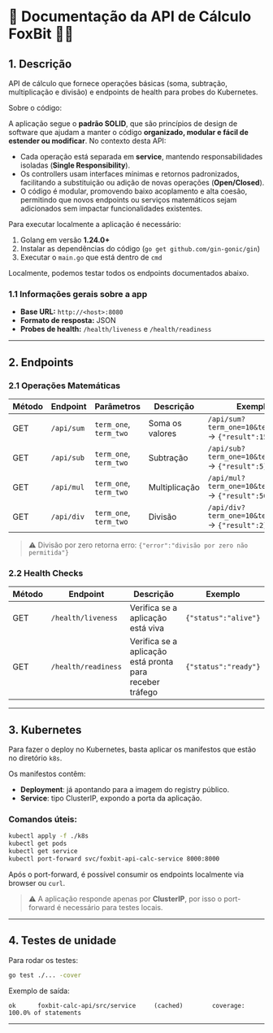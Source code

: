 
# 📄 Documentação da API de Cálculo FoxBit 🦊🧡

## 1. Descrição

API de cálculo que fornece operações básicas (soma, subtração, multiplicação e divisão) e endpoints de health para probes do Kubernetes.

Sobre o código:

A aplicação segue o **padrão SOLID**, que são princípios de design de software que ajudam a manter o código **organizado, modular e fácil de estender ou modificar**.
No contexto desta API:

* Cada operação está separada em **service**, mantendo responsabilidades isoladas (**Single Responsibility**).
* Os controllers usam interfaces mínimas e retornos padronizados, facilitando a substituição ou adição de novas operações (**Open/Closed**).
* O código é modular, promovendo baixo acoplamento e alta coesão, permitindo que novos endpoints ou serviços matemáticos sejam adicionados sem impactar funcionalidades existentes.

Para executar localmente a aplicação é necessário:

1. Golang em versão **1.24.0+**
2. Instalar as dependências do código (`go get github.com/gin-gonic/gin`)
3. Executar o `main.go` que está dentro de `cmd`

Localmente, podemos testar todos os endpoints documentados abaixo.

### 1.1 Informações gerais sobre a app

* **Base URL:** `http://<host>:8080`
* **Formato de resposta:** JSON
* **Probes de health:** `/health/liveness` e `/health/readiness`

---

## 2. Endpoints

### 2.1 Operações Matemáticas

| Método | Endpoint   | Parâmetros             | Descrição       | Exemplo                                                |
| ------ | ---------- | ---------------------- | --------------- | ------------------------------------------------------ |
| GET    | `/api/sum` | `term_one`, `term_two` | Soma os valores | `/api/sum?term_one=10&term_two=5` → `{"result":15}` |
| GET    | `/api/sub` | `term_one`, `term_two` | Subtração       | `/api/sub?term_one=10&term_two=5` → `{"result":5}`  |
| GET    | `/api/mul` | `term_one`, `term_two` | Multiplicação   | `/api/mul?term_one=10&term_two=5` → `{"result":50}` |
| GET    | `/api/div` | `term_one`, `term_two` | Divisão         | `/api/div?term_one=10&term_two=5` → `{"result":2}`  |

> ⚠️ Divisão por zero retorna erro:
> `{"error":"divisão por zero não permitida"}`

### 2.2 Health Checks

| Método | Endpoint            | Descrição                                                | Exemplo              |
| ------ | ------------------- | -------------------------------------------------------- | -------------------- |
| GET    | `/health/liveness`  | Verifica se a aplicação está viva                        | `{"status":"alive"}` |
| GET    | `/health/readiness` | Verifica se a aplicação está pronta para receber tráfego | `{"status":"ready"}` |

---

## 3. Kubernetes

Para fazer o deploy no Kubernetes, basta aplicar os manifestos que estão no diretório `k8s`.

Os manifestos contêm:

* **Deployment**: já apontando para a imagem do registry público.
* **Service**: tipo ClusterIP, expondo a porta da aplicação.

### Comandos úteis:

```bash
kubectl apply -f ./k8s 
kubectl get pods
kubectl get service
kubectl port-forward svc/foxbit-api-calc-service 8000:8000
```

Após o port-forward, é possível consumir os endpoints localmente via browser ou `curl`.

> ⚠️ A aplicação responde apenas por **ClusterIP**, por isso o port-forward é necessário para testes locais.

---

## 4. Testes de unidade

Para rodar os testes:

```bash
go test ./... -cover
```

Exemplo de saída:

```
ok      foxbit-calc-api/src/service     (cached)        coverage: 100.0% of statements
```

---
